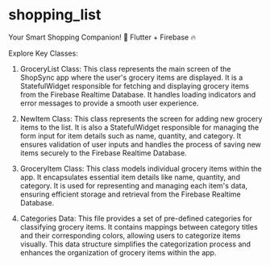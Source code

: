 # shopping_list

Your Smart Shopping Companion! 🚀
Flutter + Firebase 🔥 

Explore Key Classes:

1. GroceryList Class: This class represents the main screen of the ShopSync app where the user's grocery items are displayed. It is a StatefulWidget responsible for fetching and displaying grocery items from the Firebase Realtime Database. It handles loading indicators and error messages to provide a smooth user experience.

2. NewItem Class: This class represents the screen for adding new grocery items to the list. It is also a StatefulWidget responsible for managing the form input for item details such as name, quantity, and category. It ensures validation of user inputs and handles the process of saving new items securely to the Firebase Realtime Database.

3. GroceryItem Class: This class models individual grocery items within the app. It encapsulates essential item details like name, quantity, and category. It is used for representing and managing each item's data, ensuring efficient storage and retrieval from the Firebase Realtime Database.

4. Categories Data: This file provides a set of pre-defined categories for classifying grocery items. It contains mappings between category titles and their corresponding colors, allowing users to categorize items visually. This data structure simplifies the categorization process and enhances the organization of grocery items within the app.
